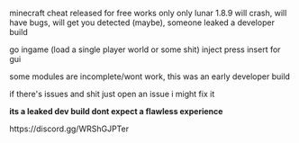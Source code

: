 minecraft cheat released for free works only only lunar 1.8.9
will crash, will have bugs, will get you detected (maybe), someone leaked a developer build

go ingame (load a single player world or some shit)
inject
press insert for gui

some modules are incomplete/wont work, this was an early developer build

if there's issues and shit just open an issue i might fix it

<b>its a leaked dev build dont expect a flawless experience</b>

<link>https://discord.gg/WRShGJPTer</link>
